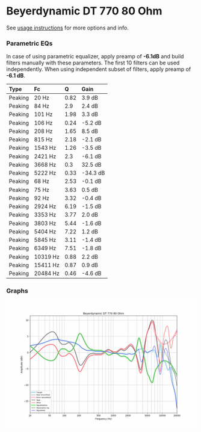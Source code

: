 # Beyerdynamic DT 770 80 Ohm
See [usage instructions](https://github.com/jaakkopasanen/AutoEq#usage) for more options and info.

### Parametric EQs
In case of using parametric equalizer, apply preamp of **-6.1dB** and build filters manually
with these parameters. The first 10 filters can be used independently.
When using independent subset of filters, apply preamp of **-6.1 dB**.

| Type    | Fc       |    Q | Gain     |
|:--------|:---------|:-----|:---------|
| Peaking | 20 Hz    | 0.82 | 3.9 dB   |
| Peaking | 84 Hz    | 2.9  | 2.4 dB   |
| Peaking | 101 Hz   | 1.98 | 3.3 dB   |
| Peaking | 106 Hz   | 0.24 | -5.2 dB  |
| Peaking | 208 Hz   | 1.65 | 8.5 dB   |
| Peaking | 815 Hz   | 2.18 | -2.1 dB  |
| Peaking | 1543 Hz  | 1.26 | -3.5 dB  |
| Peaking | 2421 Hz  | 2.3  | -6.1 dB  |
| Peaking | 3668 Hz  | 0.3  | 32.5 dB  |
| Peaking | 5222 Hz  | 0.33 | -34.3 dB |
| Peaking | 68 Hz    | 2.53 | -0.1 dB  |
| Peaking | 75 Hz    | 3.63 | 0.5 dB   |
| Peaking | 92 Hz    | 3.32 | -0.4 dB  |
| Peaking | 2924 Hz  | 6.19 | -1.5 dB  |
| Peaking | 3353 Hz  | 3.77 | 2.0 dB   |
| Peaking | 3803 Hz  | 5.44 | -1.6 dB  |
| Peaking | 5404 Hz  | 7.22 | 1.2 dB   |
| Peaking | 5845 Hz  | 3.11 | -1.4 dB  |
| Peaking | 6349 Hz  | 7.51 | -1.8 dB  |
| Peaking | 10319 Hz | 0.88 | 2.2 dB   |
| Peaking | 15411 Hz | 0.87 | 0.9 dB   |
| Peaking | 20484 Hz | 0.46 | -4.6 dB  |

### Graphs
![](./Beyerdynamic%20DT%20770%2080%20Ohm.png)